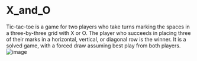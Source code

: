 # X_and_O

Tic-tac-toe is a game for two players who take turns marking the spaces in a three-by-three grid with X or O. 
The player who succeeds in placing three of their marks in a horizontal, vertical, or diagonal row is the winner. 
It is a solved game, with a forced draw assuming best play from both players.![image](https://user-images.githubusercontent.com/61970900/200916215-91737171-cdc7-4954-92cf-6e553edac94e.png)

